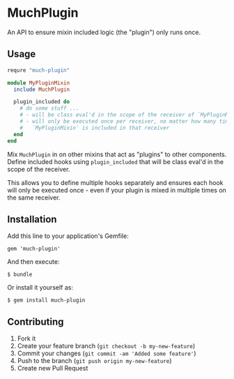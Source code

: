 # MuchPlugin

An API to ensure mixin included logic (the "plugin") only runs once.

## Usage

```ruby
requre "much-plugin"

module MyPluginMixin
  include MuchPlugin

  plugin_included do
    # do some stuff ...
    # - will be class eval'd in the scope of the receiver of `MyPluginMixin`
    # - will only be executed once per receiver, no matter how many times
    #   `MyPluginMixin` is included in that receiver
  end
end
```

Mix `MuchPlugin` in on other mixins that act as "plugins" to other components.  Define included hooks using `plugin_included` that will be class eval'd in the scope of the receiver.

This allows you to define multiple hooks separately and ensures each hook will only be executed once - even if your plugin is mixed in multiple times on the same receiver.

## Installation

Add this line to your application's Gemfile:

    gem 'much-plugin'

And then execute:

    $ bundle

Or install it yourself as:

    $ gem install much-plugin

## Contributing

1. Fork it
2. Create your feature branch (`git checkout -b my-new-feature`)
3. Commit your changes (`git commit -am 'Added some feature'`)
4. Push to the branch (`git push origin my-new-feature`)
5. Create new Pull Request
